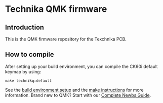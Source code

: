 # Technika QMK firmware

## Introduction

This is the QMK firmware repository for the Texchnika PCB.

## How to compile

After setting up your build environment, you can compile the CK60i default keymap by using:

    make technikq:default

See the [build environment setup](https://docs.qmk.fm/#/getting_started_build_tools) and the [make instructions](https://docs.qmk.fm/#/getting_started_make_guide) for more information. Brand new to QMK? Start with our [Complete Newbs Guide](https://docs.qmk.fm/#/newbs).
